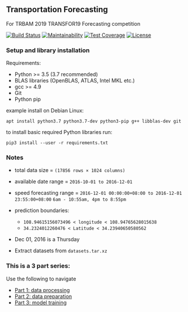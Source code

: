 ## Transportation Forecasting
For TRBAM 2019 TRANSFOR19 Forecasting competition

[![Build Status](https://img.shields.io/travis/mwong009/transp-trb-ft/master.svg)](https://travis-ci.org/mwong009/transp-trb-ft)
[![Maintainability](https://img.shields.io/codeclimate/maintainability-percentage/mwong009/transp-trb-ft.svg)](https://codeclimate.com/github/mwong009/transp-trb-ft)
[![Test Coverage](https://img.shields.io/codecov/c/github/mwong009/transp-trb-ft/master.svg)](https://codecov.io/github/mwong009/transp-trb-ft?branch=master)
[![License](https://img.shields.io/github/license/mwong009/transp-trb-ft.svg)](https://github.com/mwong009/transp-trb-ft)

### Setup and library installation

Requirements: 
- Python >= 3.5 (3.7 recommended)
- BLAS libraries (OpenBLAS, ATLAS, Intel MKL etc.) 
- gcc >= 4.9
- Git
- Python pip

example install on Debian Linux:

`apt install python3.7 python3.7-dev python3-pip g++ libblas-dev git`

to install basic required Python libraries run:

`pip3 install --user -r requirements.txt`

### Notes

- total data size = `(17856 rows × 1024 columns)`

- available date range = `2016-10-01 to 2016-12-01`

- speed forecasting range = `2016-12-01 00:00:00+08:00 to 2016-12-01 23:55:00+08:00` `6am - 10:55am, 4pm to 8:55pm`

- prediction boundaries: 
  * `108.94615156073496 < longitude < 108.94765628015638`
  * `34.2324012260476 < Latitude < 34.23940650580562`

- Dec 01, 2016 is a Thursday

- Extract datasets from `datasets.tar.xz`

### This is a 3 part series:

Use the following to navigate

- [Part 1: data processing](01_processing.ipynb)
- [Part 2: data preparation](02_preparation.ipynb)
- [Part 3: model training](03_training.ipynb)
